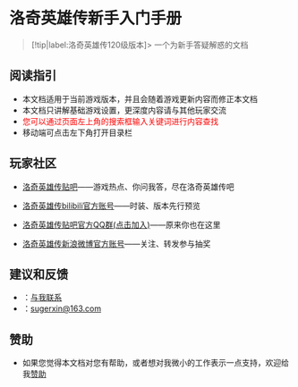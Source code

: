 
#   洛奇英雄传新手入门手册  <!-- {docsify-ignore-all} -->
> [!tip|label:洛奇英雄传120级版本]> 一个为新手答疑解惑的文档


##   阅读指引

-   本文档适用于当前游戏版本，并且会随着游戏更新内容而修正本文档
-   本文档只讲解基础游戏设置，更深度内容请与其他玩家交流
-   <a style='color: red'>您可以通过页面左上角的搜索框输入关键词进行内容查找</a>
-   移动端可点击左下角打开目录栏

##   玩家社区
-   [洛奇英雄传贴吧](https://tieba.baidu.com/f?kw=%C2%E5%C6%E6%D3%A2%D0%DB%B4%AB&fr=ala0&tpl=5&dyTabStr=MCwxLDMsMiw2LDQsNSw3LDgsOQ%3D%3D#)——游戏热点、你问我答，尽在洛奇英雄传吧
-   [洛奇英雄传bilibili官方账号](https://space.bilibili.com/396482916)——时装、版本先行预览

-   [洛奇英雄传贴吧官方QQ群(点击加入)](http://qm.qq.com/cgi-bin/qm/qr?_wv=1027&k=9h5DHb30AmrQNRI1KWdN8GnTmmsMyIgQ&authKey=gpq%2BIT%2F3bQ6sGK2Tp84oZdA%2F0%2B99sgXex8mZSOuPmoba5sPp7t6PBTistWPfLHS3&noverify=0&group_code=458119154)——原来你也在这里

-   [洛奇英雄传新浪微博官方账号](https://weibo.com/51mh)——关注、转发参与抽奖

## 建议和反馈
-   <i class="fa fa-qq" aria-hidden="true" /></i>：[与我联系](tencent://message/?uin=826990071&Site=wendns.com&Menu=yes)
-   <i class="fa fa-envelope-o" aria-hidden="true" /></i>：sugerxin@163.com


##  赞助
-   如果您觉得本文档对您有帮助，或者想对我微小的工作表示一点支持，欢迎给我[赞助](support/)




